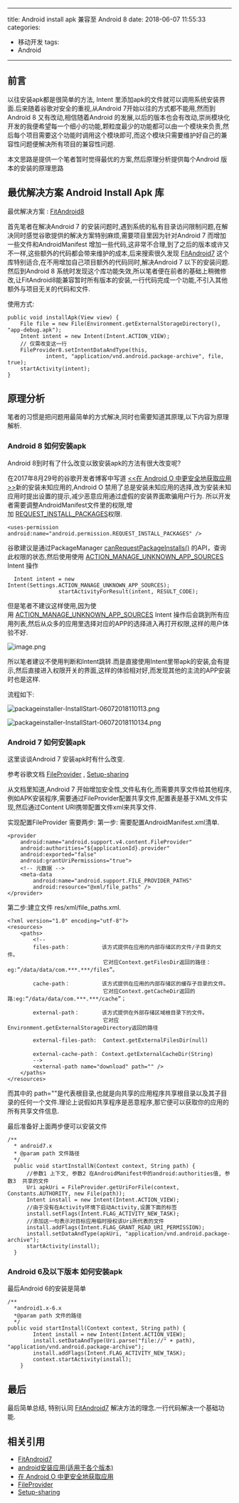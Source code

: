 
---
title: Android install apk 兼容至 Android 8
date: 2018-06-07 11:55:33
categories: 
- 移动开发
tags: 
- Android
---

## 前言
以往安装apk都是很简单的方法, Intent 里添加apk的文件就可以调用系统安装界面.后来随着谷歌对安全的重视,从Android 7开始以往的方式都不能用,然而到Android 8 又有改动,相信随着Android 的发展,以后的版本也会有改动,崇尚模块化开发的我便希望每一个细小的功能,颗粒度最少的功能都可以由一个模块来负责,然后每个项目需要这个功能时调用这个模块即可,而这个模块只需要维护好自己的兼容性问题便解决所有项目的兼容性问题.

本文思路是提供一个笔者暂时觉得最优的方案,然后原理分析提供每个Android 版本的安装的原理思路

<!-- more -->

## 最优解决方案 Android Install Apk 库

最优解决方案 :  [FitAndroid8](https://github.com/steven2947/FitAndroid8)

首先笔者在解决Android 7 的安装问题时,遇到系统的私有目录访问限制问题,在解决同时感觉谷歌提供的解决方案特别麻烦,需要项目里因为针对Android 7 而增加一些文件和AndroidManifest 增加一些代码,这非常不合理,到了之后的版本或许又不一样,这些额外的代码都会带来维护的成本,后来搜索很久发现 [FitAndroid7](https://github.com/hongyangAndroid/FitAndroid7) 这个库特别适合,在不用增加自己项目额外的代码同时,解决Android 7 以下的安装问题.然后到Android 8 系统时发现这个库功能失效,所以笔者便在前者的基础上稍微修改,让FitAndroid8能兼容暂时所有版本的安装,一行代码完成一个功能,不引入其他额外与项目无关的代码和文件.

使用方式:
```
public void installApk(View view) {
    File file = new File(Environment.getExternalStorageDirectory(), "app-debug.apk");
    Intent intent = new Intent(Intent.ACTION_VIEW);
    // 仅需改变这一行
    FileProvider8.setIntentDataAndType(this,
            intent, "application/vnd.android.package-archive", file, true);
    startActivity(intent);
}
```


## 原理分析

笔者的习惯是把问题用最简单的方式解决,同时也需要知道其原理,以下内容为原理解析.

### Android 8 如何安装apk

Android 8到时有了什么改变以致安装apk的方法有很大改变呢?

在2017年8月29号的谷歌开发者博客中写道 [<<在 Android O 中更安全地获取应用>>](http://developers.googleblog.cn/2017/08/android-o_29.html)新的安装未知应用的,Android O 禁用了总是安装未知应用的选择,改为安装未知应用时提出设置的提示,减少恶意应用通过虚假的安装界面欺骗用户行为.
所以开发者需要调整AndroidManifest文件里的权限,增加 [REQUEST_INSTALL_PACKAGES](https://developer.android.google.cn/reference/android/Manifest.permission.html#REQUEST_INSTALL_PACKAGES)权限.

```
<uses-permission android:name="android.permission.REQUEST_INSTALL_PACKAGES" />
```

谷歌建议是通过PackageManager [canRequestPackageInstalls()](https://developer.android.google.cn/reference/android/content/pm/PackageManager.html#canRequestPackageInstalls()) 的API，查询此权限的状态,然后使用使用 [ACTION_MANAGE_UNKNOWN_APP_SOURCES](https://developer.android.google.cn/reference/android/provider/Settings.html#ACTION_MANAGE_UNKNOWN_APP_SOURCES) Intent 操作

```
  Intent intent = new Intent(Settings.ACTION_MANAGE_UNKNOWN_APP_SOURCES);
                startActivityForResult(intent, RESULT_CODE);
```

但是笔者不建议这样使用,因为使用 [ACTION_MANAGE_UNKNOWN_APP_SOURCES](https://developer.android.google.cn/reference/android/provider/Settings.html#ACTION_MANAGE_UNKNOWN_APP_SOURCES) Intent 操作后会跳到所有应用列表,然后从众多的应用里选择对应的APP的选择进入再打开权限,这样的用户体验不好.

![image.png](https://upload-images.jianshu.io/upload_images/26893-6ba68c1b6332ee5c.png?imageMogr2/auto-orient/strip%7CimageView2/2/w/1240)

所以笔者建议不使用判断和Intent跳转.而是直接使用Intent里带apk的安装,会有提示,然后直接进入权限开关的界面,这样的体验相对好,而发现其他的主流的APP安装时也是这样.

流程如下:

![packageinstaller-InstallStart-06072018110113.png](https://upload-images.jianshu.io/upload_images/26893-d754617921f3b97d.png?imageMogr2/auto-orient/strip%7CimageView2/2/w/1240)

![packageinstaller-InstallStart-06072018110134.png](https://upload-images.jianshu.io/upload_images/26893-ff06b8e461a88706.png?imageMogr2/auto-orient/strip%7CimageView2/2/w/1240)




### Android 7 如何安装apk

这里谈谈Android 7 安装apk时有什么改变.

参考谷歌文档 [FileProvider](https://developer.android.google.cn/reference/android/support/v4/content/FileProvider) , [Setup-sharing](https://developer.android.com/training/secure-file-sharing/setup-sharing)

从文档里知道,Android 7 开始增加安全性,文件私有化,而需要共享文件给其他程序,例如APK安装程序,需要通过FileProvider配置共享文件,配置表是基于XML文件实现,然后通过Content URI携带配置文件xml来共享文件.

实现配置FileProvider 需要两步:
第一步: 需要配置AndroidManifest.xml清单.

```
<provider  
    android:name="android.support.v4.content.FileProvider"  
    android:authorities="${applicationId}.provider"  
    android:exported="false"  
    android:grantUriPermissions="true">  
    <!-- 元数据 -->  
    <meta-data  
        android:name="android.support.FILE_PROVIDER_PATHS"  
        android:resource="@xml/file_paths" />  
</provider>
```
第二步:建立文件 res/xml/file_paths.xml.

```
<?xml version="1.0" encoding="utf-8"?>  
<resources>  
    <paths>  
        <!--  
        files-path：          该方式提供在应用的内部存储区的文件/子目录的文件。  
                              它对应Context.getFilesDir返回的路径：eg:”/data/data/com.***.***/files”。  
  
        cache-path：          该方式提供在应用的内部存储区的缓存子目录的文件。  
                              它对应Context.getCacheDir返回的路:eg:“/data/data/com.***.***/cache”；  
  
        external-path：       该方式提供在外部存储区域根目录下的文件。  
                              它对应Environment.getExternalStorageDirectory返回的路径

        external-files-path:  Context.getExternalFilesDir(null)

        external-cache-path： Context.getExternalCacheDir(String)
        -->  
        <external-path name="download" path="" />  
    </paths>  
</resources>
```

而其中的 path=""是代表根目录,也就是向共享的应用程序共享根目录以及其子目录的任何一个文件.理论上说假如共享程序是恶意程序,那它便可以获取你的应用的所有共享文件信息.

最后准备好上面两步便可以安装文件

```
/**
  * android7.x
  * @param path 文件路径
  */
  public void startInstallN(Context context, String path) {
      //参数1 上下文, 参数2 在AndroidManifest中的android:authorities值, 参数3  共享的文件  
      Uri apkUri = FileProvider.getUriForFile(context, Constants.AUTHORITY, new File(path));
      Intent install = new Intent(Intent.ACTION_VIEW);
      //由于没有在Activity环境下启动Activity,设置下面的标签 
      install.setFlags(Intent.FLAG_ACTIVITY_NEW_TASK);
      //添加这一句表示对目标应用临时授权该Uri所代表的文件 
      install.addFlags(Intent.FLAG_GRANT_READ_URI_PERMISSION);
      install.setDataAndType(apkUri, "application/vnd.android.package-archive");
      startActivity(install);
  }
```

### Android 6及以下版本 如何安装apk

最后Android 6的安装是简单

```
/**
  *android1.x-6.x
  *@param path 文件的路径
  */
public void startInstall(Context context, String path) {
        Intent install = new Intent(Intent.ACTION_VIEW);
        install.setDataAndType(Uri.parse("file://" + path), "application/vnd.android.package-archive");
        install.addFlags(Intent.FLAG_ACTIVITY_NEW_TASK);
        context.startActivity(install);
    }
```

## 最后

最后简单总结, 特别认同 [FitAndroid7](https://github.com/hongyangAndroid/FitAndroid7) 解决方法的理念.一行代码解决一个基础功能.

## 相关引用

* [FitAndroid7](https://github.com/hongyangAndroid/FitAndroid7)
* [android安装应用(适用于各个版本)](https://www.jianshu.com/p/6b7bd2a59096)
* [在 Android O 中更安全地获取应用](http://developers.googleblog.cn/2017/08/android-o_29.html)
*  [FileProvider](https://developer.android.google.cn/reference/android/support/v4/content/FileProvider) 
*  [Setup-sharing](https://developer.android.com/training/secure-file-sharing/setup-sharing)
